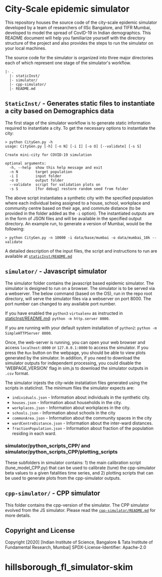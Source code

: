 # City-Scale epidemic simulator

This repository houses the source code of the city-scale epidemic simulator developed by a team of researchers of IISc Bangalore, and TIFR Mumbai, developed to model the spread of CovID-19 in Indian demographics. This README document will help you familiarize yourself with the directory structure of the project and also provides the steps to run the simulator on your local machines. 

The source code for the simulator is organized into three major directories each of which represent one stage of the simulator's workflow.


```
|- .
  |- staticInst/
  |- simulator/  
  |- cpp-simulator/
  |- README.md
```


## `StaticInst/` - Generates static files to instantiate a city based on Demographics data
The first stage of the simulator workflow is to generate static information required to instantiate a city.  To get the necessary options to instantiate the city:

```
> python CityGen.py -h
usage: CityGen.py [-h] [-n N] [-i I] [-o O] [--validate] [-s S]

Create mini-city for COVID-19 simulation

optional arguments:
  -h, --help  show this help message and exit
  -n N        target population
  -i I        input folder
  -o O        output folder
  --validate  script for validation plots on
  -s S        [for debug] restore random seed from folder
```

The above script instantiates a synthetic city with the specified population where each individual being assigned to a house, school, workplace and community centre based on their age, and commute distance (to be provided in the folder added as the `-i` option). The instantiated outputs are in the form of JSON files and will be available in the specified output directory. An example run, to generate a version of Mumbai, would be the following:
```
> python CityGen.py -n 10000 -i data/base/mumbai -o data/mumbai_10k --validate 
```

A detailed description of the input files, the script and instructions to run are available at [`staticInst/README.md`](staticInst/README.md)

## `simulator/` - Javascript simulator

The simulator folder contains the javascript based epidemic simulator. The simulator is designed to run on a browser. The simulator is to be served via a webserver. The below command (based on the OS), run in the repo root directory, will serve the simulator files via a webserver on port 8000. The port number can changed to any available port number.

If you have enabled the `python3` `virtualenv` as instructed in [staticInst/README.md](staticInst/README.md): `python -m http.server 8000`.

If you are running with your default system installation of `python2`:   `python -m SimpleHTTPServer 8000`.

Once, the web-server is running, you can open your web browser and access `localhost:8000` or `127.0.0.1:8000` to access the simulator. If you press the `Run` button on the webpage, you should be able to view plots generated by the simulator. In addition, if you need to download the simulator outputs for independent processing, you could disable the 'WEBPAGE_VERSION' flag in sim.js to download the simulator outputs in `.csv` format.

The simulator injests the city-wide instatiation files generated using the scripts in staticInst. The minimum files the simulator expects are:
 * `individuals.json` - Information about individuals in the synthetic city.
 * `houses.json` - Information about households in the city.
 * `workplaces.json` - Information about workplaces in the city.
 * `schools.json` - Information about schools in the city
 * `commonArea.json` - Information about the community spaces in the city
 * `wardCentreDistance.json` - Information about the inter-ward distances.
 * `fractionPopulation.json` - Information about fraction of the population residing in each ward.

### simulator/python_scripts_CPP/ and  simulator/python_scripts_CPP/plotting_scripts
These subfolders in simulator contains:  1) the main calibration script (tune_model_CPP.py) that can be used to calibrate (tune) the cpp-simulator beta values to a given fatalities time series, and 2) plotting scripts that can be used to generate plots from the cpp-simulator outputs.

## `cpp-simulator/` - CPP simulator
This folder contains the cpp-version of the simulator. The CPP simulator evolved from the JS simulator. 
Please read the  [`cpp-simulator/README.md`](cpp-simulator/README.md) for more details.

## Copyright and License
Copyright [2020] [Indian Institute of Science, Bangalore & Tata Institute of Fundamental Research, Mumbai]
SPDX-License-Identifier: Apache-2.0
# hillsborough_fl_simulator-skim
